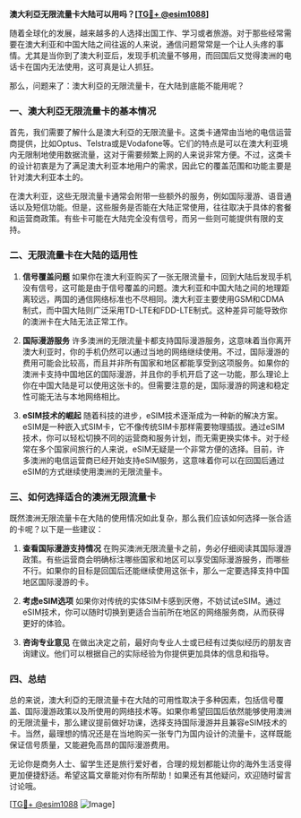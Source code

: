 **澳大利亞无限流量卡大陆可以用吗？[[TG💪+ @esim1088](https://t.me/s/esim1088)]**

随着全球化的发展，越来越多的人选择出国工作、学习或者旅游。对于那些经常需要在澳大利亚和中国大陆之间往返的人来说，通信问题常常是一个让人头疼的事情。尤其是当你到了澳大利亚后，发现手机流量不够用，而回国后又觉得澳洲的电话卡在国内无法使用，这可真是让人抓狂。

那么，问题来了：澳大利亞的无限流量卡，在大陆到底能不能用呢？

### **一、澳大利亞无限流量卡的基本情况**

首先，我们需要了解什么是澳大利亞的无限流量卡。这类卡通常由当地的电信运营商提供，比如Optus、Telstra或是Vodafone等。它们的特点是可以在澳大利亚境内无限制地使用数据流量，这对于需要频繁上网的人来说非常方便。不过，这类卡的设计初衷是为了满足澳大利亚本地用户的需求，因此它的覆盖范围和功能主要是针对澳大利亚本土的。

在澳大利亚，这些无限流量卡通常会附带一些额外的服务，例如国际漫游、语音通话以及短信功能。但是，这些服务是否能在大陆正常使用，往往取决于具体的套餐和运营商政策。有些卡可能在大陆完全没有信号，而另一些则可能提供有限的支持。

### **二、无限流量卡在大陆的适用性**

1. **信号覆盖问题**
   如果你在澳大利亚购买了一张无限流量卡，回到大陆后发现手机没有信号，这可能是由于信号覆盖的问题。澳大利亚和中国大陆之间的地理距离较远，两国的通信网络标准也不尽相同。澳大利亚主要使用GSM和CDMA制式，而中国大陆则广泛采用TD-LTE和FDD-LTE制式。这种差异可能导致你的澳洲卡在大陆无法正常工作。

2. **国际漫游服务**
   许多澳洲的无限流量卡都支持国际漫游服务，这意味着当你离开澳大利亚时，你的手机仍然可以通过当地的网络继续使用。不过，国际漫游的费用可能会比较高，而且并非所有国家和地区都能享受到这项服务。如果你的澳洲卡支持中国地区的国际漫游，并且你的手机开启了这一功能，那么理论上你在中国大陆是可以使用这张卡的。但需要注意的是，国际漫游的网速和稳定性可能无法与本地网络相比。

3. **eSIM技术的崛起**
   随着科技的进步，eSIM技术逐渐成为一种新的解决方案。eSIM是一种嵌入式SIM卡，它不像传统SIM卡那样需要物理插拔。通过eSIM技术，你可以轻松切换不同的运营商和服务计划，而无需更换实体卡。对于经常在多个国家间旅行的人来说，eSIM无疑是一个非常方便的选择。目前，许多澳洲的电信运营商已经开始支持eSIM服务，这意味着你可以在回国后通过eSIM的方式继续使用澳洲的无限流量卡。

### **三、如何选择适合的澳洲无限流量卡**

既然澳洲无限流量卡在大陆的使用情况如此复杂，那么我们应该如何选择一张合适的卡呢？以下是一些建议：

1. **查看国际漫游支持情况**
   在购买澳洲无限流量卡之前，务必仔细阅读其国际漫游政策。有些运营商会明确标注哪些国家和地区可以享受国际漫游服务，而哪些不行。如果你的目标是回国后还能继续使用这张卡，那么一定要选择支持中国地区国际漫游的卡。

2. **考虑eSIM选项**
   如果你对传统的实体SIM卡感到厌倦，不妨试试eSIM。通过eSIM技术，你可以随时切换到更适合当前所在地区的网络服务商，从而获得更好的体验。

3. **咨询专业意见**
   在做出决定之前，最好向专业人士或已经有过类似经历的朋友咨询建议。他们可以根据自己的实际经验为你提供更加具体的信息和指导。

### **四、总结**

总的来说，澳大利亞的无限流量卡在大陆的可用性取决于多种因素，包括信号覆盖、国际漫游政策以及所使用的网络技术等。如果你希望回国后依然能够使用澳洲的无限流量卡，那么建议提前做好功课，选择支持国际漫游并且兼容eSIM技术的卡。当然，最理想的情况还是在当地购买一张专门为国内设计的流量卡，这样既能保证信号质量，又能避免高昂的国际漫游费用。

无论你是商务人士、留学生还是旅行爱好者，合理的规划都能让你的海外生活变得更加便捷舒适。希望这篇文章能对你有所帮助！如果还有其他疑问，欢迎随时留言讨论哦。

[[TG💪+ @esim1088](https://t.me/s/esim1088) ![Image](https://i.postimg.cc/4NQfJmqS/Snipaste-2025-05-13-00-14-12.png)]